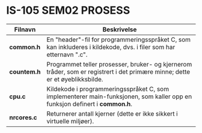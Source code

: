 # IS-105 SEM02 PROSESS

| Filnavn | Beskrivelse |
| ----------- | ----------- |
| **common.h** | En "header"-fil for programmeringsspråket C, som kan inkluderes i kildekode, dvs. i filer som har etternavn ".c". |
| **countem.h** | Programmet teller prosesser, bruker- og kjernerom tråder, som er registrert i det primære minne; dette er et øyeblikksbilde. |
| **cpu.c** | Kildekode i programmeringsspråket C, som implementerer main-funksjonen, som kaller opp en funksjon definert i **common.h**. |
| **nrcores.c** | Returnerer antall kjerner (dette er ikke sikkert i virtuelle miljøer). | 
 
